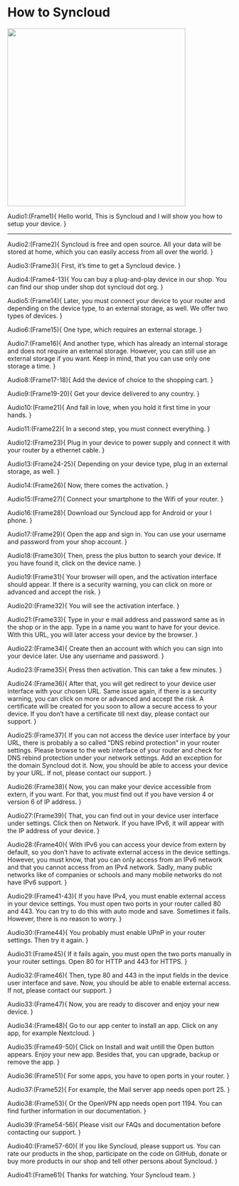 # How to Syncloud

<img src="https://github.com/syncloud/stuff/blob/master/demo/20200415/frames/1.png" alt="" width="400"/>

Audio1:(Frame1){
Hello world,
This is Syncloud and I will show you how to setup your device. 
}

---

Audio2:(Frame2){
Syncloud is free and open source. All your data will be stored at home, which you can easily access from all over the world.
}

Audio3:(Frame3){
First, it’s time to get a Syncloud device. 
}

Audio4:(Frame4-13){
You can buy a plug-and-play device in our shop. You can find our shop under shop dot syncloud dot org.
}

Audio5:(Frame14){
Later, you must connect your device to your router and depending on the device type, to an external storage, as well. We offer two types of devices.
}

Audio6:(Frame15){
One type, which requires an external storage.
}

Audio7:(Frame16){
And another type, which has already an internal storage and does not require an external storage. However, you can still use an external storage if you want. Keep in mind, that you can use only one storage a time.
}

Audio8:(Frame17-18){
Add the device of choice to the shopping cart.
}

Audio9:(Frame19-20){
Get your device delivered to any country.
}

Audio10:(Frame21){
And fall in love, when you hold it first time in your hands.
}

Audio11:(Frame22){
In a second step, you must connect everything.
}

Audio12:(Frame23){
Plug in your device to power supply and connect it with your router by a ethernet cable.
}

Audio13:(Frame24-25){
Depending on your device type, plug in an external storage, as well.
}

Audio14:(Frame26){
Now, there comes the activation.
}

Audio15:(Frame27){
Connect your smartphone to the Wifi of your router.
}

Audio16:(Frame28){
Download our Syncloud app for Android or your I phone.
}

Audio17:(Frame29){
Open the app and sign in. You can use your username and password from your shop account.
}

Audio18:(Frame30){
Then, press the plus button to search your device. If you have found it, click on the device name.
}

Audio19:(Frame31){
Your browser will open, and the activation interface should appear. If there is a security warning, you can click on more or advanced and accept the risk.
}

Audio20:(Frame32){
You will see the activation interface.
}

Audio21:(Frame33){
Type in your e mail address and password same as in the shop or in the app. Type in a name you want to have for your device. With this URL, you will later access your device by the browser.
}

Audio22:(Frame34){
Create then an account with which you can sign into your device later. Use any username and password.
}

Audio23:(Frame35){
Press then activation. This can take a few minutes. 
}

Audio24:(Frame36){
After that, you will get redirect to your device user interface with your chosen URL. Same issue again, if there is a security warning, you can click on more or advanced and accept the risk. A certificate will be created for you soon to allow a secure access to your device. If you don’t have a certificate till next day, please contact our support.
}

Audio25:(Frame37){
If you can not access the device user interface by your URL, there is probably a so called “DNS rebind protection” in your router settings. Please browse to the web interface of your router and check for DNS rebind protection under your network settings. Add an exception for the domain Syncloud dot it. Now, you should be able to access your device by your URL. If not, please contact our support.
}

Audio26:(Frame38){
Now, you can make your device accessible from extern, if you want. For that, you must find out if you have version 4 or version 6 of IP address.
}

Audio27:(Frame39){
That, you can find out in your device user interface under settings. Click then on Network. If you have IPv6, it will appear with the IP address of your device.
}

Audio28:(Frame40){
With IPv6 you can access your device from extern by default, so you don’t have to activate external access in the device settings. However, you must know, that you can only access from an IPv6 network and that you cannot access from an IPv4 network. Sadly, many public networks like of companies or schools and many mobile networks do not have IPv6 support.
}

Audio29:(Frame41-43){
If you have IPv4, you must enable external access in your device settings. You must open two ports in your router called 80 and 443. You can try to do this with auto mode and save. Sometimes it fails. However, there is no reason to worry.
}

Audio30:(Frame44){
You probably must enable UPnP in your router settings. Then try it again.
}

Audio31:(Frame45){
If it fails again, you must open the two ports manually in your router settings. Open 80 for HTTP and 443 for HTTPS.
}

Audio32:(Frame46){
Then, type 80 and 443 in the input fields in the device user interface and save. Now, you should be able to enable external access. If not, please contact our support.
}

Audio33:(Frame47){
Now, you are ready to discover and enjoy your new device.
}

Audio34:(Frame48){
Go to our app center to install an app. Click on any app, for example Nextcloud.
}

Audio35:(Frame49-50){
Click on Install and wait untill the Open button appears. Enjoy your new app. Besides that, you can upgrade, backup or remove the app.
}

Audio36:(Frame51){
For some apps, you have to open ports in your router.
}

Audio37:(Frame52){
For example, the Mail server app needs open port 25.
}

Audio38:(Frame53){
Or the OpenVPN app needs open port 1194. You can find further information in our documentation.
}

Audio39:(Frame54-56){
Please visit our FAQs and documentation before contacting our support.
}

Audio40:(Frame57-60){
If you like Syncloud, please support us. You can rate our products in the shop, participate on the code on GitHub, donate or buy more products in our shop and tell other persons about Syncloud.
}

Audio41:(Frame61){
Thanks for watching. Your Syncloud team.
}



